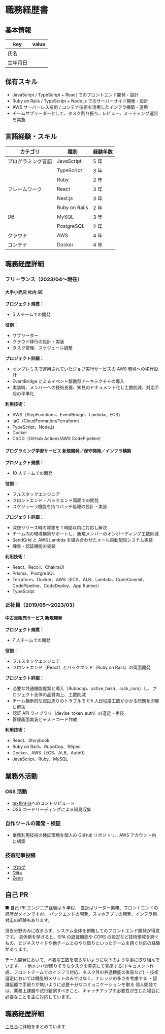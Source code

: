 # 職務経歴書

## 基本情報

| key      | value |
| -------- | ----- |
| 氏名     |       |
| 生年月日 |       |

## 保有スキル

- JavaScript / TypeScript + React でのフロントエンド開発・設計
- Ruby on Rails / TypeScript + Node.js でのサーバーサイド開発・設計
- AWS サーバーレス技術 / コンテナ技術を活用したインフラ構築・運用
- チームサブリーダーとして、タスク割り振り、レビュー、ミーティング運営を実施

## 言語経験・スキル

| カテゴリ           | 種別          | 経験年数 |
| ------------------ | ------------- | -------- |
| プログラミング言語 | JavaScript    | 5 年     |
|                    | TypeScript    | 3 年     |
|                    | Ruby          | 2 年     |
| フレームワーク     | React         | 3 年     |
|                    | Next.js       | 3 年     |
|                    | Ruby on Rails | 2 年     |
| DB                 | MySQL         | 3 年     |
|                    | PostgreSQL    | 2 年     |
| クラウド           | AWS           | 4 年     |
| コンテナ           | Docker        | 4 年     |

## 職務経歴詳細

### フリーランス（2023/04〜現在）

#### 大手小売店 社内 SE

**プロジェクト規模：**

- 5 人チームでの開発

**役割：**

- サブリーダー
- クラウド移行の設計・実装
- タスク管理、スケジュール調整

**プロジェクト詳細：**

- オンプレミスで運用されていたジョブ実行サービスの AWS 環境への移行設計
- EventBridge によるイベント駆動型アーキテクチャの導入
- 実装時、メンバーへの技術支援、知見のドキュメント化し工数削減、対応手段の平準化

**利用技術：**

- AWS（StepFunctions、EventBridge、Lambda、ECS）
- IaC（CloudFormation/Terraform）
- TypeScript、Node.js
- Docker
- CI/CD（GitHub Actions/AWS CodePipeline）

#### プログラミング学習サービス 新規開発／保守開発／インフラ構築

**プロジェクト規模：**

- 10 人チームでの開発

**役割：**

- フルスタックエンジニア
- フロントエンド・バックエンド両面での開発
- スケジューラ機能を持つバッチ処理の設計・実装

**プロジェクト詳細：**

- 深夜リリース時の障害を 1 時間以内に対応し解決
- チーム内の環境構築サポートし、新規メンバーのオンボーディング工数削減
- SendGrid と AWS Lambda を組み合わせたメール自動配信システム実装
- 課金・認証機能の実装

**利用技術：**

- React、Recoil、ChakraUI
- Prisma、PostgreSQL
- Terraform、Docker、AWS（ECS、ALB、Lambda、CodeCommit、CodePipeline、CodeDeploy、App Runner）
- TypeScript

### 正社員（2019/05〜2023/03）

#### 中古車販売サービス 新規開発

**プロジェクト規模：**

- 7 人チームでの開発

**役割：**

- フルスタックエンジニア
- フロントエンド（React）とバックエンド（Ruby on Rails）の両面開発

**プロジェクト詳細：**

- 必要な共通機能提案と導入（Rubocop、active_hash、rack_cors）し、プロジェクト全体の品質向上、工数削減
- チーム横断的な認証周りのトラブルで 0.5 人日程度工数がかかる問題を即座に解決
- 認証 API ライブラリ（devise_token_auth）の選定・実装
- 管理画面実装とテストコード作成

**利用技術：**

- React、Storybook
- Ruby on Rails、RuboCop、RSpec
- Docker、AWS（ECS、ALB、Auth0）
- JavaScript、Ruby、MySQL

## 業務外活動

### OSS 活動

- [textlint-ja](https://github.com/textlint-ja/textlint-rule-preset-JTF-style/pull/147)へのコントリビュート
- OSS コードリーディングによる知見収集

### 自作ツールの開発・検証

- 業務利用技術の検証環境を個人の GitHub リポジトリ、AWS アカウント内に構築

### 技術記事投稿

- [ブログ](https://dev63.hatenablog.com/)
- [Qiita](https://qiita.com/dev63)
- [Zenn](https://zenn.dev/dev63)

## 自己 PR

■ 自己 PR
エンジニア経験は 5 年程、
直近はリーダー業務、フロントエンドの経歴がメインですが、
バックエンドの開発、スマホアプリの開発、インフラ側対応の経験もあります。

担当分野のみに収まらず、システム全体を俯瞰してのフロントエンド開発が得意です。
具体例を挙げると、SPA の認証機能や CORS の設定など技術領域を跨ぐもの、ビジネスサイドや他チームとのやり取りといったチームを跨ぐ対応の経験があります。

チーム開発において、不要な工数を取らないように以下のような事に取り組んでいます。
・他メンバが困りそうなタスクを率先して実施する(ドキュメント作成、フロントチームでのインフラ対応、タスク外の共通機能の実装など)
・技術選定においては機能的メリットのみではなく、ナレッジの多さを考慮する
・認識齟齬で手戻りが無いように必要十分なコミュニケーションを取る
個人開発では、業務上課題や試行錯誤すべきこと、キャッチアップの必要性が生じた場合に必要なことを主に対応しています。

## 職務経歴詳細

[こちら](detail.md)に詳細をまとめています

